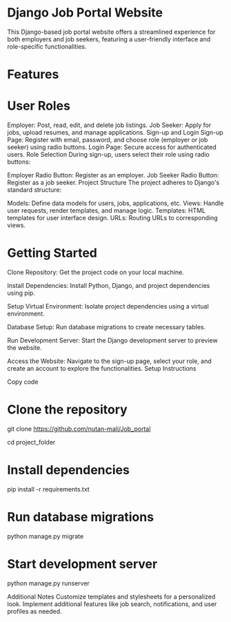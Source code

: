 # Django Job Portal Website
This Django-based job portal website offers a streamlined experience for both employers and job seekers, featuring a user-friendly interface and role-specific functionalities.

# Features
# User Roles
Employer: Post, read, edit, and delete job listings.
Job Seeker: Apply for jobs, upload resumes, and manage applications.
Sign-up and Login
Sign-up Page: Register with email, password, and choose role (employer or job seeker) using radio buttons.
Login Page: Secure access for authenticated users.
Role Selection
During sign-up, users select their role using radio buttons:

Employer Radio Button: Register as an employer.
Job Seeker Radio Button: Register as a job seeker.
Project Structure
The project adheres to Django's standard structure:

Models: Define data models for users, jobs, applications, etc.
Views: Handle user requests, render templates, and manage logic.
Templates: HTML templates for user interface design.
URLs: Routing URLs to corresponding views.

# Getting Started

Clone Repository: Get the project code on your local machine.

Install Dependencies: Install Python, Django, and project dependencies using pip.

Setup Virtual Environment: Isolate project dependencies using a virtual environment.

Database Setup: Run database migrations to create necessary tables.

Run Development Server: Start the Django development server to preview the website.

Access the Website: Navigate to the sign-up page, select your role, and create an account to explore the functionalities.
Setup Instructions


Copy code
# Clone the repository
git clone <https://github.com/nutan-mali/Job_portal>

cd project_folder

# Install dependencies
pip install -r requirements.txt

# Run database migrations
python manage.py migrate

# Start development server
python manage.py runserver

Additional Notes
Customize templates and stylesheets for a personalized look.
Implement additional features like job search, notifications, and user profiles as needed.
